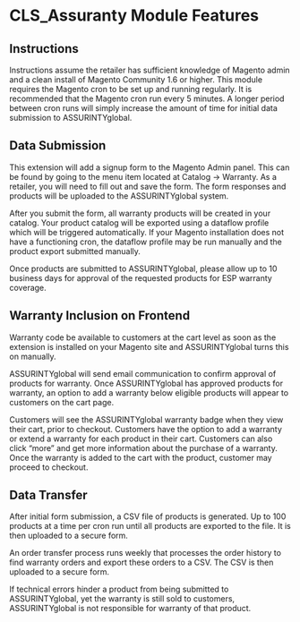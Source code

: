 CLS_Assuranty Module Features
==========================

## Instructions

Instructions assume the retailer has sufficient knowledge of Magento admin and a clean install of Magento Community 1.6 or higher.  This module requires the Magento cron to be set up and running regularly.  It is recommended that the Magento cron run every 5 minutes.  A longer period between cron runs will simply increase the amount of time for initial data submission to ASSURINTYglobal.

## Data Submission

This extension will add a signup form to the Magento Admin panel.  This can be found by going to the menu item located at Catalog -> Warranty.  As a retailer, you will need to fill out and save the form.  The form responses and products will be uploaded to the ASSURINTYglobal system.

After you submit the form, all warranty products will be created in your catalog.  Your product catalog will be exported using a dataflow profile which will be triggered automatically.  If your Magento installation does not have a functioning cron, the dataflow profile may be run manually and the product export submitted manually.

Once products are submitted to ASSURINTYglobal, please allow up to 10 business days for approval of the requested products for ESP warranty coverage.

## Warranty Inclusion on Frontend

Warranty code be available to customers at the cart level as soon as the extension is installed on your Magento site and ASSURINTYglobal turns this on manually.

ASSURINTYglobal will send email communication to confirm approval of products for warranty.  Once ASSURINTYglobal has approved products for warranty, an option to add a warranty below eligible products will appear to customers on the cart page.

Customers will see the ASSURINTYglobal warranty badge when they view their cart, prior to checkout.  Customers have the option to add a warranty or extend a warranty for each product in their cart.  Customers can also click “more” and get more information about the purchase of a warranty.  Once the warranty is added to the cart with the product, customer may proceed to checkout.

## Data Transfer

After initial form submission, a CSV file of products is generated.  Up to 100 products at a time per cron run until all products are exported to the file.  It is then uploaded to a secure form.

An order transfer process runs weekly that processes the order history to find warranty orders and export these orders to a CSV.  The CSV is then uploaded to a secure form.

If technical errors hinder a product from being submitted to ASSURINTYglobal, yet the warranty is still sold to customers, ASSURINTYglobal is not responsible for warranty of that product.